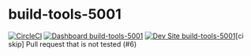 # build-tools-5001

[![CircleCI](https://circleci.com/gh/pantheon-ci-bot/build-tools-5001.svg?style=shield)](https://circleci.com/gh/pantheon-ci-bot/build-tools-5001)
[![Dashboard build-tools-5001](https://img.shields.io/badge/dashboard-build_tools_5001-yellow.svg)](https://dashboard.pantheon.io/sites/266e4d65-474f-4494-bd53-55379bba751a#dev/code)
[![Dev Site build-tools-5001](https://img.shields.io/badge/site-build_tools_5001-blue.svg)](http://dev-build-tools-5001.pantheonsite.io/)[ci skip] Pull request that is not tested (#6)
